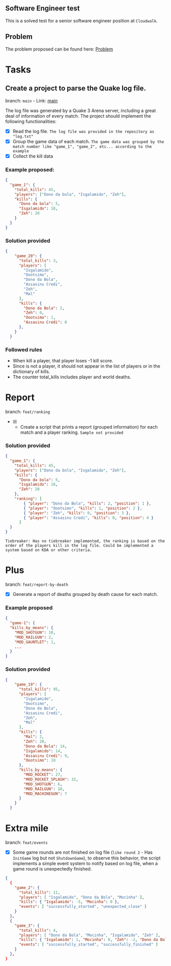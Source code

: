 ## Software Engineer test

This is a solved test for a senior software engineer position at `Cloudwalk`.

## Problem

The problem proposed can be found here: [Problem](https://gist.github.com/cloudwalk-tests/704a555a0fe475ae0284ad9088e203f1)

# Tasks

## Create a project to parse the Quake log file.

branch: `main` - Link: [main](https://github.com/JuniorTrojilio/quake-III-log-parser)

The log file was generated by a Quake 3 Arena server, including a great deal of information of every match.
The project should implement the following functionalities:

- [x] Read the log file. `The log file was provided in the repository as "log.txt"`
- [x] Group the game data of each match. `The game data was grouped by the match number like "game_1", "game_2", etc... according to the example`
- [x] Collect the kill data

### Example proposed:

```JSON
{
  "game_1": {
    "total_kills": 45,
    "players": ["Dono da bola", "Isgalamido", "Zeh"],
    "kills": {
      "Dono da bola": 5,
      "Isgalamido": 18,
      "Zeh": 20
    }
  }
}
```

### Solution provided

```JSON
{
    "game_20": {
      "total_kills": 3,
      "players": [
        "Isgalamido",
        "Oootsimo",
        "Dono da Bola",
        "Assasinu Credi",
        "Zeh",
        "Mal"
      ],
      "kills": {
        "Dono da Bola": 2,
        "Zeh": 0,
        "Oootsimo": 1,
        "Assasinu Credi": 0
      },
    }
  }
```

### Followed rules

- When <world> kill a player, that player loses -1 kill score.
- Since <world> is not a player, it should not appear in the list of players or in the dictionary of kills.
- The counter total_kills includes player and world deaths.

# Report

branch: `feat/ranking`

- [x] - Create a script that prints a report (grouped information) for each match and a player ranking. `Sample not provided`

### Solution provided

```JSON
{
  "game_1": {
    "total_kills": 45,
    "players": ["Dono da bola", "Isgalamido", "Zeh"],
    "kills": {
      "Dono da bola": 5,
      "Isgalamido": 18,
      "Zeh": 20
    },
    "ranking": [
        { "player": "Dono da Bola", "kills": 2, "position": 1 },
        { "player": "Oootsimo", "kills": 1, "position": 2 },
        { "player": "Zeh", "kills": 0, "position": 3 },
        { "player": "Assasinu Credi", "kills": 0, "position": 4 }
      ]
  }
}
```

`Tiebreaker: Has no tiebreaker implemented, the ranking is based on the order of the players kill in the log file. Could be implemented a system based on KDA or other criteria.`

# Plus

branch: `feat/report-by-death`

- [x] Generate a report of deaths grouped by death cause for each match.

### Example proposed

```JSON
{
  "game-1": {
  "kills_by_means": {
    "MOD_SHOTGUN": 10,
    "MOD_RAILGUN": 2,
    "MOD_GAUNTLET": 1,
    ...
  }
}
```

### Solution provided

```JSON
{
    "game_19": {
      "total_kills": 95,
      "players": [
        "Isgalamido",
        "Oootsimo",
        "Dono da Bola",
        "Assasinu Credi",
        "Zeh",
        "Mal"
      ],
      "kills": {
        "Mal": 2,
        "Zeh": 20,
        "Dono da Bola": 14,
        "Isgalamido": 14,
        "Assasinu Credi": 9,
        "Oootsimo": 10
      },
      "kills_by_means": {
        "MOD_ROCKET": 27,
        "MOD_ROCKET_SPLASH": 32,
        "MOD_SHOTGUN": 6,
        "MOD_RAILGUN": 10,
        "MOD_MACHINEGUN": 7
      }
    }
  }
```

# Extra mile

branch: `feat/events`

- [x] Some game rounds are not finished on log file (`like round 2` - Has `InitGame` log but not `ShutdownGame`), to observe this behavior, the script implements a simple event system to notify based on log file, when a game round is unexpectedly finished.

```JSON
{
  {
    "game_2": {
      "total_kills": 11,
      "players": [ "Isgalamido", "Dono da Bola", "Mocinha" ],
      "kills": { "Isgalamido": -5, "Mocinha": 0 },
      "events": [ "successfully_started", "unexpected_close" ]
    }
  },
  {
    "game_3": {
      "total_kills": 4,
      "players": [ "Dono da Bola", "Mocinha", "Isgalamido", "Zeh" ],
      "kills": { "Isgalamido": 1, "Mocinha": 0, "Zeh": -2, "Dono da Bola": -1 },
      "events": [ "successfully_started", "successfully_finished" ]
    }
  },
}
```
